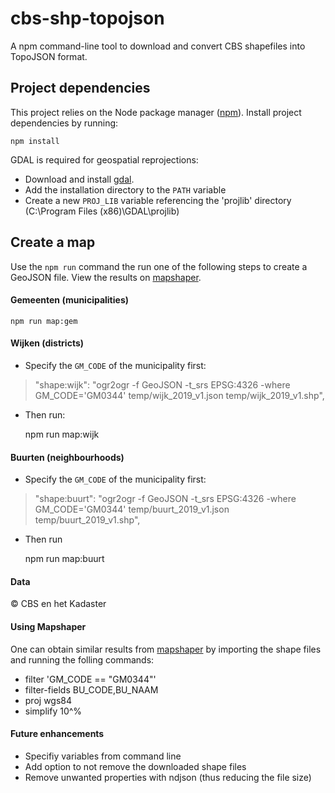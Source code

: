 # cbs-shp-topojson
A npm command-line tool to download and convert CBS shapefiles into TopoJSON format.

## Project dependencies
This project relies on the Node package manager ([npm](https://www.npmjs.com/)). Install project dependencies by running:

    npm install

GDAL is required for geospatial reprojections: 
* Download and install [gdal](https://gdal.org/). 
* Add the installation directory to the `PATH` variable
* Create a new `PROJ_LIB` variable referencing the 'projlib' directory (C:\Program Files (x86)\GDAL\projlib)


## Create a map

Use the `npm run` command the run one of the following steps to create a GeoJSON file. View the results on [mapshaper](https://mapshaper.org/).


####  Gemeenten (municipalities)

    npm run map:gem


#### Wijken (districts)

* Specify the `GM_CODE` of the municipality first:
> "shape:wijk": "ogr2ogr -f GeoJSON -t_srs EPSG:4326 -where GM_CODE='GM0344' temp/wijk_2019_v1.json temp/wijk_2019_v1.shp",

* Then run:


    npm run map:wijk



#### Buurten (neighbourhoods)

* Specify the `GM_CODE` of the municipality first:
> "shape:buurt": "ogr2ogr -f GeoJSON -t_srs EPSG:4326 -where GM_CODE='GM0344' temp/buurt_2019_v1.json temp/buurt_2019_v1.shp",

* Then run


    npm run map:buurt



#### Data

&copy; CBS en het Kadaster




#### Using Mapshaper

One can obtain similar results from [mapshaper](https://mapshaper.org/) by importing the shape files and running the folling commands:

* filter 'GM_CODE == "GM0344"'
* filter-fields BU_CODE,BU_NAAM
* proj wgs84
* simplify 10^%



#### Future enhancements

* Specifiy variables from command line
* Add option to not remove the downloaded shape files 
* Remove unwanted properties with ndjson (thus reducing the file size)